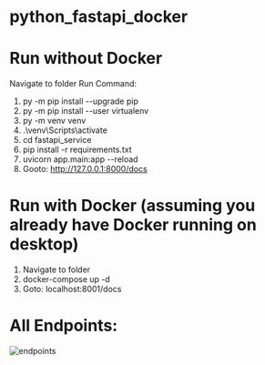 # python_fastapi_docker

# Run without Docker
Navigate to folder
Run Command:
1. py -m pip install --upgrade pip
2. py -m pip install --user virtualenv
3. py -m venv venv
4. .\venv\Scripts\activate
5. cd fastapi_service
6. pip install -r requirements.txt
7. uvicorn app.main:app --reload
8. Gooto: http://127.0.0.1:8000/docs

# Run with Docker (assuming you already have Docker running on desktop)
1. Navigate to folder
2. docker-compose up -d
3. Goto: localhost:8001/docs

# All Endpoints:
![endpoints](https://user-images.githubusercontent.com/8905320/206754795-313b3514-8f18-4323-9c2d-e86216c17740.png)
